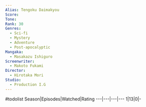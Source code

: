 ```yaml
---
Alias: Tengoku Daimakyou
Score:
Tone: 
Rank: 30
Genres:
  - Sci-fi
  - Mystery
  - Adventure
  - Post-apocalyptic
Mangaka:
  - Masakazu Ishiguro
Screenwriter:
  - Makoto Fukami
Director:
  - Hirotaka Mori
Studio:
  - Production I.G
---
```

#todolist
Season|Episodes|Watched|Rating
---|---|---|---
1|13|0|-

